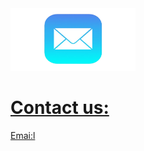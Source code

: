 <!DOCTYPE html>
<html>
<head>
  
<div class="container">
  <a href="mailto:umarylandigem@gmail.com"> 
  <img class="image" src="email.png" width ="200" height="100">
  <div class="overlay">

</body>
    <h1>Contact us:</h1>
    <p>Emai:l</p>
</html>

</body>
